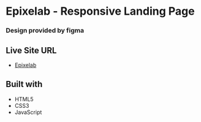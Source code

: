 # Epixelab - Responsive Landing Page

### Design provided by figma

## Live Site URL

- [Epixelab](https://rstrzelczyk98.github.io/landing-page/)

## Built with

- HTML5
- CSS3
- JavaScript
